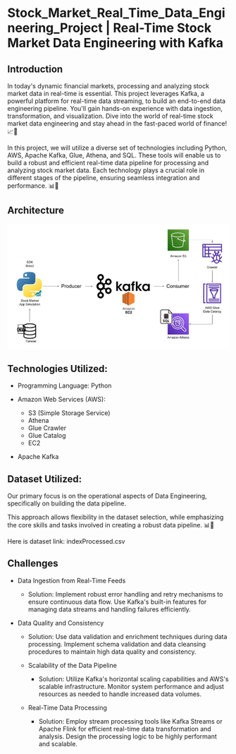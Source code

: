 # Stock_Market_Real_Time_Data_Engineering_Project | Real-Time Stock Market Data Engineering with Kafka

## Introduction
In today's dynamic financial markets, processing and analyzing stock market data in real-time is essential. This project leverages Kafka, a powerful platform for real-time data streaming, to build an end-to-end data engineering pipeline. You'll gain hands-on experience with data ingestion, transformation, and visualization. Dive into the world of real-time stock market data engineering and stay ahead in the fast-paced world of finance! 📈🚀

In this project, we will utilize a diverse set of technologies including Python, AWS, Apache Kafka, Glue, Athena, and SQL. These tools will enable us to build a robust and efficient real-time data pipeline for processing and analyzing stock market data. Each technology plays a crucial role in different stages of the pipeline, ensuring seamless integration and performance. 📊🚀


## Architecture
![Project Architecture](Architecture.jpg)


## Technologies Utilized:
* Programming Language: Python

* Amazon Web Services (AWS):
    * S3 (Simple Storage Service)
     * Athena
     * Glue Crawler
     * Glue Catalog
     * EC2

 * Apache Kafka

## Dataset Utilized:
 Our primary focus is on the operational aspects of Data Engineering, specifically on building the data pipeline.

This approach allows flexibility in the dataset selection, while emphasizing the core skills and tasks involved in creating a robust data pipeline. 📊🚀

Here is dataset  link: indexProcessed.csv

## Challenges
 * Data Ingestion from Real-Time Feeds
      * Solution: Implement robust error handling and retry mechanisms to ensure continuous data flow. Use Kafka's built-in features for managing data streams and 
            handling failures efficiently.

  * Data Quality and Consistency
      * Solution: Use data validation and enrichment techniques during data processing. Implement schema validation and data cleansing procedures to maintain high 
            data quality and consistency.

    * Scalability of the Data Pipeline
       * Solution: Utilize Kafka's horizontal scaling capabilities and AWS's scalable infrastructure. Monitor system performance and adjust resources as needed to 
            handle increased data volumes.

    * Real-Time Data Processing
        * Solution: Employ stream processing tools like Kafka Streams or Apache Flink for efficient real-time data transformation and analysis. Design the 
            processing logic to be highly performant and scalable.
